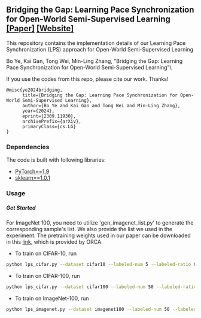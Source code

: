 ## Bridging the Gap: Learning Pace Synchronization for Open-World Semi-Supervised Learning [[Paper]](https://arxiv.org/pdf/2309.11930.pdf) [[Website]](https://github.com/yebo0216best/LPS-main)
This repository contains the implementation details of our Learning Pace Synchronization (LPS) approach for Open-World Semi-Supervised Learning

Bo Ye, Kai Gan, Tong Wei, Min-Ling Zhang, "Bridging the Gap: Learning Pace Synchronization for Open-World Semi-Supervised Learning"\

If you use the codes from this repo, please cite our work. Thanks!

```
@misc{ye2024bridging,
      title={Bridging the Gap: Learning Pace Synchronization for Open-World Semi-Supervised Learning}, 
      author={Bo Ye and Kai Gan and Tong Wei and Min-Ling Zhang},
      year={2024},
      eprint={2309.11930},
      archivePrefix={arXiv},
      primaryClass={cs.LG}
}
```

### Dependencies

The code is built with following libraries:
- [PyTorch==1.9](https://pytorch.org/)
- [sklearn==1.0.1](https://scikit-learn.org/)

### Usage

##### Get Started

For ImageNet 100, you need to utilize 'gen_imagenet_list.py' to generate the corresponding sample's list. We also provide the list we used in the experiment. 
The pretraining weights used in our paper can be downloaded in this [link](https://drive.google.com/file/d/19tvqJYjqyo9rktr3ULTp_E33IqqPew0D/view?usp=sharing), which is provided by ORCA.
- To train on CIFAR-10, run
```bash
python lps_cifar.py --dataset cifar10 --labeled-num 5 --labeled-ratio 0.5
```
- To train on CIFAR-100, run
```bash
python lps_cifar.py --dataset cifar100 --labeled-num 50 --labeled-ratio 0.5
```
- To train on ImageNet-100, run
```bash
python lps_imagenet.py --dataset imagenet100 --labeled-num 50 --labeled-ratio 0.5
```


